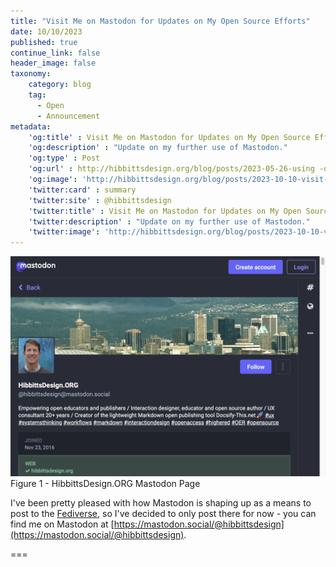 ```yaml
---
title: "Visit Me on Mastodon for Updates on My Open Source Efforts"
date: 10/10/2023
published: true
continue_link: false
header_image: false
taxonomy:
    category: blog
    tag:
      - Open
      - Announcement
metadata:
    'og:title' : Visit Me on Mastodon for Updates on My Open Source Efforts
    'og:description' : "Update on my further use of Mastodon."
    'og:type' : Post
    'og:url' : http://hibbittsdesign.org/blog/posts/2023-05-26-using -docsify-this-for-publishing-sharing-and-reusing-markdown-based-open-content
    'og:image': 'http://hibbittsdesign.org/blog/posts/2023-10-10-visit-me-on-mastodon-for-updates-on-my-open-source-efforts/screenshot-1.png'
    'twitter:card' : summary
    'twitter:site' : @hibbittsdesign
    'twitter:title' : Visit Me on Mastodon for Updates on My Open Source Efforts
    'twitter:description' : "Update on my further use of Mastodon."
    'twitter:image': 'http://hibbittsdesign.org/blog/posts/2023-10-10-visit-me-on-mastodon-for-updates-on-my-open-source-efforts/screenshot-1.png'
---
```


![HibbittsDesign.ORG Mastodon Page](screenshot-1.png)  
Figure 1 - HibbittsDesign.ORG Mastodon Page

I've been pretty pleased with how Mastodon is shaping up as a means to post to the [Fediverse](https://en.wikipedia.org/wiki/Fediverse), so I've decided to only post there for now - you can find me on Mastodon at [https://mastodon.social/@hibbittsdesign](https://mastodon.social/@hibbittsdesign).

===